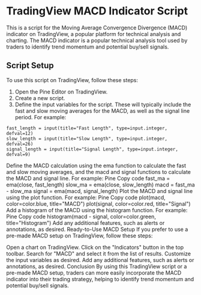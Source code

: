 # TradingView MACD Indicator Script
This is a script for the Moving Average Convergence Divergence (MACD) indicator on TradingView, a popular platform for technical analysis and charting. The MACD indicator is a popular technical analysis tool used by traders to identify trend momentum and potential buy/sell signals.
## Script Setup
To use this script on TradingView, follow these steps:
1. Open the Pine Editor on TradingView.
2. Create a new script.
3. Define the input variables for the script. These will typically include the fast and slow moving averages for the MACD, as well as the signal line period. For example:
```Pine
fast_length = input(title="Fast Length", type=input.integer, defval=12)
slow_length = input(title="Slow Length", type=input.integer, defval=26)
signal_length = input(title="Signal Length", type=input.integer, defval=9)
```
Define the MACD calculation using the ema function to calculate the fast and slow moving averages, and the macd and signal functions to calculate the MACD and signal line. For example:
Pine
Copy code
fast_ma = ema(close, fast_length)
slow_ma = ema(close, slow_length)
macd = fast_ma - slow_ma
signal = ema(macd, signal_length)
Plot the MACD and signal line using the plot function. For example:
Pine
Copy code
plot(macd, color=color.blue, title="MACD")
plot(signal, color=color.red, title="Signal")
Add a histogram of the MACD using the histogram function. For example:
Pine
Copy code
histogram(macd - signal, color=color.green, title="Histogram")
Add any additional features, such as alerts or annotations, as desired.
Ready-to-Use MACD Setup
If you prefer to use a pre-made MACD setup on TradingView, follow these steps:

Open a chart on TradingView.
Click on the "Indicators" button in the top toolbar.
Search for "MACD" and select it from the list of results.
Customize the input variables as desired.
Add any additional features, such as alerts or annotations, as desired.
Conclusion
By using this TradingView script or a pre-made MACD setup, traders can more easily incorporate the MACD indicator into their trading strategy, helping to identify trend momentum and potential buy/sell signals.